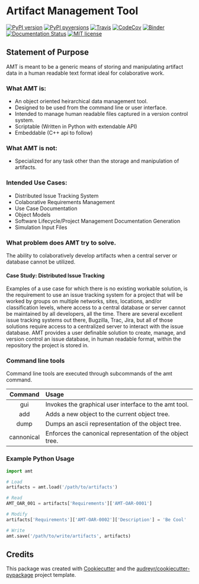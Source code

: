 # Artifact Management Tool

[![PyPI version](https://img.shields.io/pypi/v/amtool.svg)](https://pypi.python.org/pypi/amtool/)
[![PyPI pyversions](https://img.shields.io/pypi/pyversions/amtool.svg)](https://pypi.python.org/pypi/amtool/)
[![Travis](https://api.travis-ci.org/bellockk/amtool.svg?branch=master)](https://travis-ci.org/bellockk/amtool/)
[![CodeCov](https://codecov.io/gh/bellockk/amtool/branch/master/graph/badge.svg)](https://codecov.io/gh/bellockk/amtool)
[![Binder](https://mybinder.org/badge_logo.svg)](https://mybinder.org/v2/gh/bellockk/amtool/master)
[![Documentation Status](https://readthedocs.org/projects/amtool/badge/?version=latest)](http://amtool.readthedocs.io/?badge=latest)
[![MIT license](https://img.shields.io/badge/License-MIT-blue.svg)](https://lbesson.mit-license.org/)

Statement of Purpose
--------------------

AMT is meant to be a generic means of storing and manipulating artifact data in a human readable text format ideal for colaborative work.

### What AMT is:
* An object oriented heirarchical data management tool.
* Designed to be used from the command line or user interface.
* Intended to manage human readable files captured in a version control system.
* Scriptable (Written in Python with extendable API)
* Embeddable (C++ api to follow)

### What AMT is not:
* Specialized for any task other than the storage and manipulation of artifacts.

### Intended Use Cases:
* Distributed Issue Tracking System
* Colaborative Requirements Management
* Use Case Documentation
* Object Models
* Software Lifecycle/Project Management Documentation Generation
* Simulation Input Files

### What problem does AMT try to solve.
The ability to colaboratively develop artifacts when a central server or database cannot be utilized.

#### Case Study: Distributed Issue Tracking
Examples of a use case for which there is no existing workable solution, is the requirement to use an issue tracking system for a project that will be worked by groups on multiple networks, sites, locations, and/or classification levels, where access to a central database or server cannot be maintained by all developers, all the time.  There are several excellent issue tracking systems out there, Bugzilla, Trac, Jira, but all of those solutions require access to a centralized server to interact with the issue database.  AMT provides a user definable solution to create, manage, and version control an issue database, in human readable format, within the repository the project is stored in.

### Command line tools
Command line tools are executed through subcommands of the amt command.

| Command    | Usage                                                              |
|:----------:|:-------------------------------------------------------------------|
| gui        | Invokes the graphical user interface to the amt tool.              |
| add        | Adds a new object to the current object tree.                      |
| dump       | Dumps an ascii representation of the object tree.                  |
| cannonical | Enforces the canonical representation of the object tree.          |

### Example Python Usage
```python
import amt

# Load
artifacts = amt.load('/path/to/artifacts')

# Read
AMT_OAR_001 = artifacts['Requirements']['AMT-OAR-0001']

# Modify
artifacts['Requirements']['AMT-OAR-0002']['Description'] = 'Be Cool'

# Write
amt.save('/path/to/write/artifacts', artifacts)
```


## Credits

This package was created with [Cookiecutter](https://github.com/audreyr/cookiecutter) and the [audreyr/cookiecutter-pypackage](https://github.com/audreyr/cookiecutter-pypackage) project template.
